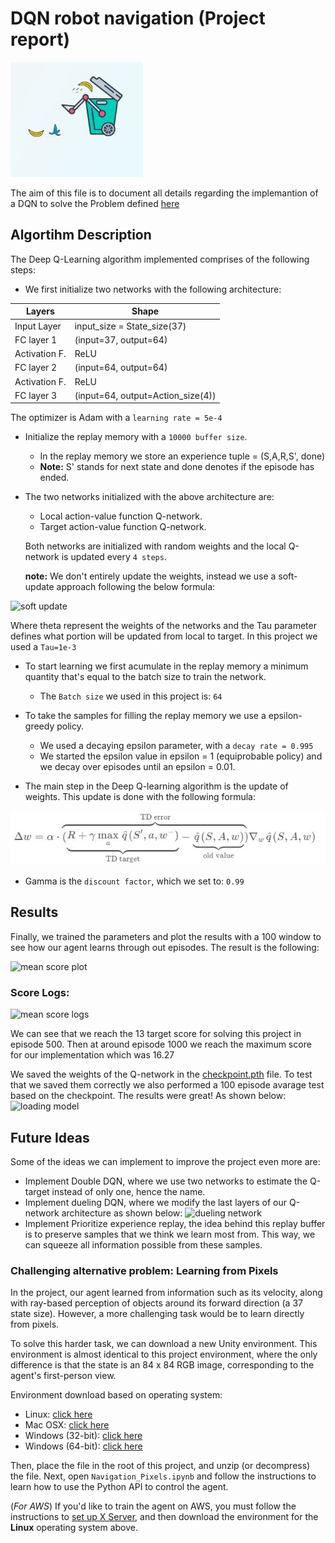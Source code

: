 # DQN robot navigation (Project report)

[//]: # (Image References)

[image1]: ./documentation/image1.JPG "Problem image"
[image2]: ./documentation/image2.JPG "DQN update weights"
[image3]: ./documentation/image3.JPG "soft update"
[image4]: ./documentation/image4.JPG "mean score plot"
[image5]: ./documentation/image5.JPG "mean score logs"
[image6]: ./documentation/image6.JPG "dueling network"
[image7]: ./documentation/image7.JPG "loading model"

![Trained Agent][image1]

The aim of this file is to document all details regarding the implemantion of a DQN to solve the Problem defined [here](./README.md)

## Algortihm Description
The Deep Q-Learning algorithm implemented comprises of the following steps:

* We first initialize two networks with the following architecture:

| Layers      | Shape                             |
|-------------|-----------------------------------|
| Input Layer | input_size = State_size(37)       |
| FC layer 1  | (input=37, output=64)             |
| Activation F.| ReLU               |
| FC layer 2  | (input=64, output=64)             |
| Activation F.| ReLU               |
| FC layer 3  | (input=64, output=Action_size(4)) |


The optimizer is Adam with a `learning rate = 5e-4`

* Initialize the replay memory with a `10000 buffer size`.
    * In the replay memory we store an experience tuple = (S,A,R,S', done)
    * **Note:** S' stands for next state and done denotes if the episode has ended.

* The two networks initialized with the above architecture are:
    * Local action-value function Q-network.
    * Target action-value function Q-network.
    
    Both networks are initialized with random weights and the local Q-network is updated every `4 steps`. 
    
    **note:** We don't entirely update the weights, instead we use a soft-update approach following the below formula:

![][image3]

Where theta represent the weights of the networks and the Tau parameter defines what portion will be updated from local to target. In this project we used a `Tau=1e-3`

* To start learning we first acumulate in the replay memory a minimum quantity that's equal to the batch size to train the network. 
    * The `Batch size` we used in this project is: `64`

* To take the samples for filling the replay memory we use a epsilon-greedy policy. 
    * We used a decaying epsilon parameter, with a `decay rate = 0.995`
    * We started the epsilon value in epsilon = 1 (equiprobable policy) and we decay over episodes until an epsilon = 0.01.

* The main step in the Deep Q-learning algorithm is the update of weights. This update is done with the following formula:


![DQN update weights][image2]

* Gamma is the `discount factor`, which we set to: `0.99`

## Results

Finally, we trained the parameters and plot the results with a 100 window to see how our agent learns through out episodes. The result is the following:

![][image4]

### Score Logs:
![][image5]

We can see that we reach the 13 target score for solving this project in episode 500. Then at around episode 1000 we reach the maximum score for our implementation which was 16.27

We saved the weights of the Q-network in the [checkpoint.pth](./checkpoint.pth) file. To test that we saved them correctly we also performed a 100 episode avarage test based on the checkpoint. The results were great! As shown below:
![][image7]


## Future Ideas

Some of the ideas we can implement to improve the project even more are:

* Implement Double DQN, where we use two networks to estimate the Q-target instead of only one, hence the name.
* Implement dueling DQN, where we modify the last layers of our Q-network architecture as shown below:
![][image6]
* Implement Prioritize experience replay, the idea behind this replay buffer is to preserve samples that we think we learn most from. This way, we can squeeze all information possible from these samples. 

### Challenging alternative problem: Learning from Pixels

In the project, our agent learned from information such as its velocity, along with ray-based perception of objects around its forward direction (a 37 state size). However, a more challenging task would be to learn directly from pixels.

To solve this harder task, we can download a new Unity environment.  This environment is almost identical to this project environment, where the only difference is that the state is an 84 x 84 RGB image, corresponding to the agent's first-person view. 

Environment download based on operating system:
- Linux: [click here](https://s3-us-west-1.amazonaws.com/udacity-drlnd/P1/Banana/VisualBanana_Linux.zip)
- Mac OSX: [click here](https://s3-us-west-1.amazonaws.com/udacity-drlnd/P1/Banana/VisualBanana.app.zip)
- Windows (32-bit): [click here](https://s3-us-west-1.amazonaws.com/udacity-drlnd/P1/Banana/VisualBanana_Windows_x86.zip)
- Windows (64-bit): [click here](https://s3-us-west-1.amazonaws.com/udacity-drlnd/P1/Banana/VisualBanana_Windows_x86_64.zip)

Then, place the file in the root of this project, and unzip (or decompress) the file.  Next, open `Navigation_Pixels.ipynb` and follow the instructions to learn how to use the Python API to control the agent.

(_For AWS_) If you'd like to train the agent on AWS, you must follow the instructions to [set up X Server](https://github.com/Unity-Technologies/ml-agents/blob/master/docs/Training-on-Amazon-Web-Service.md), and then download the environment for the **Linux** operating system above.

